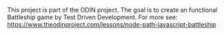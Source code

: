 This project is part of the ODIN project. The goal is to create an functional Battleship game by Test Driven Development.
For more see: https://www.theodinproject.com/lessons/node-path-javascript-battleship
